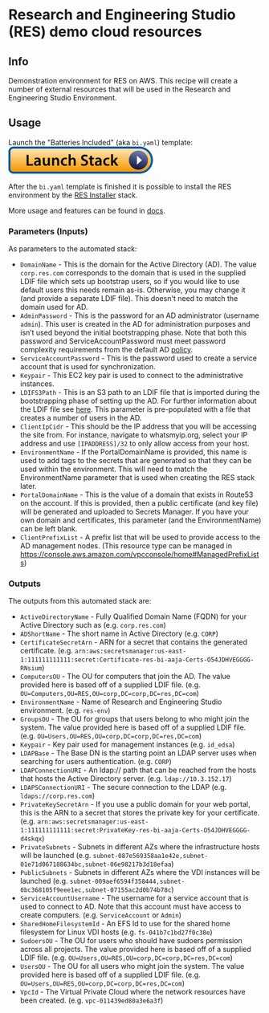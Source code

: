 # Research and Engineering Studio (RES) demo cloud resources

## Info

Demonstration environment for RES on AWS. This recipe will create a number of external resources that will be used in the Research and Engineering Studio Environment.

## Usage

Launch the "Batteries Included" (aka `bi.yaml`) template: [![Launch stack](../../../docs/media/launch-stack.svg)](https://console.aws.amazon.com/cloudformation/home?region=us-east-1#/stacks/create/review?stackName=res-bi&templateURL=https://aws-hpc-recipes-dev.s3.us-east-1.amazonaws.com/res/recipes/res/res_demo_env/assets/bi.yaml)

After the `bi.yaml` template is finished it is possible to install the RES environment by the [RES Installer](https://us-east-1.console.aws.amazon.com/cloudformation/home?region=us-east-1#/stacks/quickcreate?templateURL=https://research-engineering-studio-us-east-1.s3.amazonaws.com/releases/2023.11/ResearchAndEngineeringStudio.template.json) stack.

More usage and features can be found in [docs](docs/README.md).

### Parameters (Inputs)

As parameters to the automated stack:

* `DomainName` - This is the domain for the Active Directory (AD). The value `corp.res.com` corresponds to the domain that is used in the supplied LDIF file which sets up bootstrap users, so if you would like to use default users this needs remain as-is. Otherwise, you may change it (and provide a separate LDIF file). This doesn't need to match the domain used for AD.
* `AdminPassword` - This is the password for an AD administrator (username `admin`). This user is created in the AD for administration purposes and isn’t used beyond the initial bootstrapping phase. Note that both this password and ServiceAccountPassword must meet password complexity requirements from the default AD [policy](https://learn.microsoft.com/en-us/windows/security/threat-protection/security-policy-settings/password-must-meet-complexity-requirements).
* `ServiceAccountPassword` - This is the password used to create a service account that is used for synchronization.
* `Keypair` - This EC2 key pair is used to connect to the administrative instances.
* `LDIFS3Path` - This is an S3 path to an LDIF file that is imported during the bootstrapping phase of setting up the AD. For further information about the LDIF file see [here](https://github.com/aws-samples/aws-hpc-recipes/blob/main/recipes/dir/demo_managed_ad/README.md#ldif-support). This parameter is pre-populated with a file that creates a number of users in the AD.
* `ClientIpCidr` - This should be the IP address that you will be accessing the site from. For instance, navigate to whatsmyip.org, select your IP address and use `[IPADDRESS]/32` to only allow access from your host.
* `EnvironmentName` - If the PortalDomainName is provided, this name is used to add tags to the secrets that are generated so that they can be used within the environment. This will need to match the EnvironmentName parameter that is used when creating the RES stack later.
* `PortalDomainName` - This is the value of a domain that exists in Route53 on the account. If this is provided, then a public certificate (and key file) will be generated and uploaded to Secrets Manager. If you have your own domain and certificates, this parameter (and the EnvironmentName) can be left blank.
* `ClientPrefixList` - A prefix list that will be used to provide access to the AD management nodes. (This resource type can be managed in https://console.aws.amazon.com/vpcconsole/home#ManagedPrefixLists)

### Outputs

The outputs from this automated stack are:

- `ActiveDirectoryName` - Fully Qualified Domain Name (FQDN) for your Active Directory such as (e.g. `corp.res.com`)
- `ADShortName` - The short name in Active Directory (e.g. `CORP`)
- `CertificateSecretArn` - ARN for a secret that contains the generated certificate. (e.g. `arn:aws:secretsmanager:us-east-1:111111111111:secret:Certificate-res-bi-aaja-Certs-O54JDHVEGGGG-RNsium`)
- `ComputersOU` - The OU for computers that join the AD. The value provided here is based off of a supplied LDIF file. (e.g. `OU=Computers,OU=RES,OU=corp,DC=corp,DC=res,DC=com`)
- `EnvironmentName` - Name of Research and Engineering Studio environment. (e.g. `res-env`)
- `GroupsOU` - The OU for groups that users belong to who might join the system. The value provided here is based off of a supplied LDIF file. (e.g. `OU=Users,OU=RES,OU=corp,DC=corp,DC=res,DC=com`)
- `Keypair` - Key pair used for management instances (e.g. `id_edsa`)
- `LDAPBase` - The Base DN is the starting point an LDAP server uses when searching for users authentication. (e.g. `CORP`)
- `LDAPConnectionURI` - An ldap:// path that can be reached from the hosts that hosts the Active Directory server. (e.g. `ldap://10.3.152.17`)
- `LDAPSConnectionURI` - The secure connection to the LDAP (e.g. `ldaps://corp.res.com`)
- `PrivateKeySecretArn` -  If you use a public domain for your web portal, this is the ARN to a secret that stores the private key for your certificate. (e.g. `arn:aws:secretsmanager:us-east-1:111111111111:secret:PrivateKey-res-bi-aaja-Certs-O54JDHVEGGGG-d4skqx`)
- `PrivateSubnets` - Subnets in different AZs where the infrastructure hosts will be launched (e.g. `subnet-087e569358aa1e42e,subnet-01e71d067188634bc,subnet-06e98217b3d18efaa`)
- `PublicSubnets` -  Subnets in different AZs where the VDI instances will be launched (e.g. `subnet-009aef6594f358444,subnet-0bc368105f9eee1ec,subnet-07155ac2d0b74b78c`)
- `ServiceAccountUsername` - The username for a service account that is used to connect to AD. Note that this account must have access to create computers. (e.g. `ServiceAccount` or `Admin`)
- `SharedHomeFilesystemId` - An EFS Id to use for the shared home filesystem for Linux VDI hosts (e.g. `fs-041b7c1bd27f0c38e`)
- `SudoersOU` - The OU for users who should have sudoers permission across all projects. The value provided here is based off of a supplied LDIF file. (e.g. `OU=Users,OU=RES,OU=corp,DC=corp,DC=res,DC=com`)
- `UsersOU` - The OU for all users who might join the system. The value provided here is based off of a supplied LDIF file. (e.g. `OU=Users,OU=RES,OU=corp,DC=corp,DC=res,DC=com`)
- `VpcId` - The Virtual Private Cloud where the network resources have been created. (e.g. `vpc-011439ed80a3e6a3f`)

